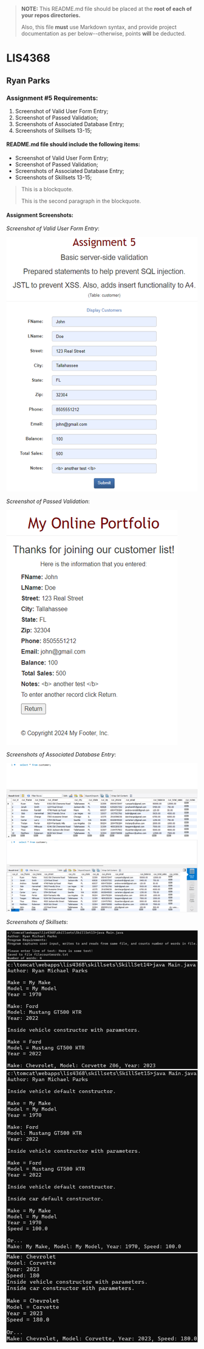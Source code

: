 > **NOTE:** This README.md file should be placed at the **root of each of your repos directories.**
>
>Also, this file **must** use Markdown syntax, and provide project documentation as per below--otherwise, points **will** be deducted.
>

# LIS4368

## Ryan Parks

### Assignment #5 Requirements:

1. Screenshot of Valid User Form Entry;
2. Screenshot of Passed Validation;
3. Screenshots of Associated Database Entry;
4. Screenshots of Skillsets 13-15;

#### README.md file should include the following items:

* Screenshot of Valid User Form Entry;
* Screenshot of Passed Validation;
* Screenshots of Associated Database Entry;
* Screenshots of Skillsets 13-15;

> This is a blockquote.
> 
> This is the second paragraph in the blockquote.
>

#### Assignment Screenshots:

*Screenshot of Valid User Form Entry*:

![Valid User Form Entry](img/validUserFormEntry.png)

*Screenshot of Passed Validation*:

![Passed Validation](img/passedValidation.png)

*Screenshots of Associated Database Entry*:

![Associated Database Entry (Before Insertion)](img/associatedDatabaseEntry1.png)
![Associated Database Entry (After Insertion)](img/associatedDatabaseEntry2.png)

*Screenshots of Skillsets*:

![Skillset 13 Running Screenshot](img/ss13running.png)
![Skillset 14 Running Screenshot](img/ss14running.png)
![Skillset 15 Running Screenshot](img/ss15running1.png)
![Skillset 15 Running Screenshot](img/ss15running2.png)
